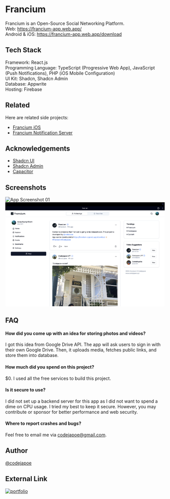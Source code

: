 
# Francium

Francium is an Open-Source Social Networking Platform.<br />
Web: https://francium-app.web.app/<br/>
Android & iOS: https://francium-app.web.app/download<br/>

## Tech Stack
Framework: React.js<br />
Programming Language: TypeScript (Progressive Web App), JavaScript (Push Notifications), PHP (iOS Mobile Configuration)<br />
UI Kit: Shadcn, Shadcn Admin<br />
Database: Appwrite<br />
Hosting: Firebase

## Related

Here are related side projects:

 - [Francium iOS](https://github.com/codejapoe/Francium-iOS)
 - [Francium Notification Server](https://github.com/codejapoe/Francium-Notification)


## Acknowledgements

 - [Shadcn UI](https://ui.shadcn.com/)
 - [Shadcn Admin](https://shadcn-admin.netlify.app/)
 - [Capacitor](https://capacitorjs.com/)

## Screenshots

![App Screenshot 01](https://github.com/codejapoe/Francium/blob/main/public/Screenshot-01.png)
![App Screenshot 02](https://github.com/codejapoe/Francium/blob/main/public/Screenshot-02.png)

## FAQ

#### How did you come up with an idea for storing photos and videos?

I got this idea from Google Drive API. The app will ask users to sign in with their own Google Drive. Then, it uploads media, fetches public links, and store them into database.

#### How much did you spend on this project?

$0. I used all the free services to build this project.

#### Is it secure to use?

I did not set up a backend server for this app as I did not want to spend a dime on CPU usage. I tried my best to keep it secure. However, you may contribute or sponsor for better performance and web security.

#### Where to report crashes and bugs?
Feel free to email me via codejapoe@gmail.com.



## Author

[@codejapoe](https://www.github.com/codejapoe)

## External Link

[![portfolio](https://img.shields.io/badge/my_portfolio-000?style=for-the-badge&logo=ko-fi&logoColor=white)](https://codejapoe.xyz/)
